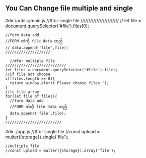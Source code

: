 ## You Can Change file multiple and single
  #dir /public/main.js
     //#for single file
    ////////////////////////
    // let file = document.querySelector('#file').files[0];

    //form data add
    //FORM ထဲကို file data ထည့်
    // data.append('file',file);
    ////////////////////

      //#for multiple file
    ///////////////////////////
    let files = document.querySelector('#file').files;
    //if file not choose
    if(files.length == 0){
      return window.alert('Please choose files ');
    }
    //is file array
    for(let file of files){
      //form data add
      //FORM ထဲကို file data ထည့်
      data.append('file',file);
    }
    /////////////////////////

  #dir ./app.js
    //#for single file
    //const upload = multer({storage}).single('file');

    //multiple file
    //const upload = multer({storage}).array('file');